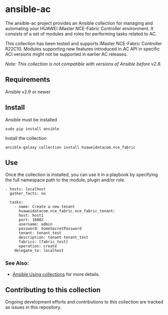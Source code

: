 # ansible-ac

The ansible-ac project provides an Ansible collection for managing and automating your HUAWEI iMaster NCE-Fabric Controller environment. It consists of a set of modules and roles for performing tasks related to AC.

This collection has been tested and supports iMaster NCE-Fabric Controller R22C10.
Modules supporting new features introduced in AC API in specific ACI versions might not be supported in earlier AC releases.

*Note: This collection is not compatible with versions of Ansible before v2.8.*

## Requirements
Ansible v2.9 or newer

## Install
Ansible must be installed
```
sudo pip install ansible
```

Install the collection
```
ansible-galaxy collection install huaweidatacom.nce_fabric
```
## Use
Once the collection is installed, you can use it in a playbook by specifying the full namespace path to the module, plugin and/or role.

```
- hosts: localhost
  gather_facts: no

  tasks:
    - name: Create a new tenant
      huaweidatacom.nce_fabric.nce_fabric_tenant:
      host: host1
      port: 18002
      username: admin
      password: SomeSecretPassword
      tenant: tenant_test
      description: tenant tenant_test
      fabrics: [fabric_test]
      operation: create
    delegate_to: localhost
```

### See Also:

* [Ansible Using collections](https://docs.ansible.com/ansible/latest/user_guide/collections_using.html) for more details.

## Contributing to this collection

Ongoing development efforts and contributions to this collection are tracked as issues in this repository.
